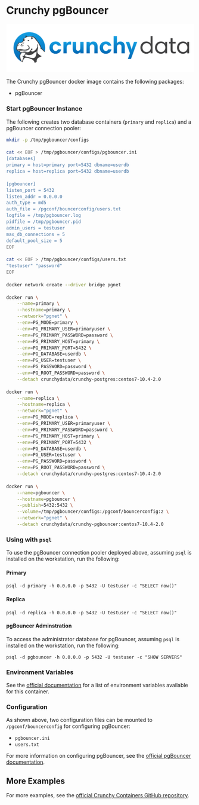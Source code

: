 # Crunchy pgBouncer

![](https://raw.githubusercontent.com/CrunchyData/crunchy-containers/master/images/crunchy_logo.png)

The Crunchy pgBouncer docker image contains the following packages:

* pgBouncer

### Start pgBouncer Instance

The following creates two database containers (`primary` and `replica`) and a pgBouncer connection pooler:

```bash
mkdir -p /tmp/pgbouncer/configs

cat << EOF > /tmp/pgbouncer/configs/pgbouncer.ini
[databases]
primary = host=primary port=5432 dbname=userdb
replica = host=replica port=5432 dbname=userdb

[pgbouncer]
listen_port = 5432
listen_addr = 0.0.0.0
auth_type = md5
auth_file = /pgconf/bouncerconfig/users.txt
logfile = /tmp/pgbouncer.log
pidfile = /tmp/pgbouncer.pid
admin_users = testuser
max_db_connections = 5
default_pool_size = 5
EOF

cat << EOF > /tmp/pgbouncer/configs/users.txt
"testuser" "password"
EOF

docker network create --driver bridge pgnet

docker run \
    --name=primary \
    --hostname=primary \
    --network="pgnet" \
    --env=PG_MODE=primary \
    --env=PG_PRIMARY_USER=primaryuser \
    --env=PG_PRIMARY_PASSWORD=password \
    --env=PG_PRIMARY_HOST=primary \
    --env=PG_PRIMARY_PORT=5432 \
    --env=PG_DATABASE=userdb \
    --env=PG_USER=testuser \
    --env=PG_PASSWORD=password \
    --env=PG_ROOT_PASSWORD=password \
    --detach crunchydata/crunchy-postgres:centos7-10.4-2.0

docker run \
    --name=replica \
    --hostname=replica \
    --network="pgnet" \
    --env=PG_MODE=replica \
    --env=PG_PRIMARY_USER=primaryuser \
    --env=PG_PRIMARY_PASSWORD=password \
    --env=PG_PRIMARY_HOST=primary \
    --env=PG_PRIMARY_PORT=5432 \
    --env=PG_DATABASE=userdb \
    --env=PG_USER=testuser \
    --env=PG_PASSWORD=password \
    --env=PG_ROOT_PASSWORD=password \
    --detach crunchydata/crunchy-postgres:centos7-10.4-2.0

docker run \
    --name=pgbouncer \
    --hostname=pgbouncer \
    --publish=5432:5432 \
    --volume=/tmp/pgbouncer/configs:/pgconf/bouncerconfig:z \
    --network="pgnet" \
    --detach crunchydata/crunchy-pgbouncer:centos7-10.4-2.0
```

### Using with `psql`

To use the pgBouncer connection pooler deployed above, assuming `psql` is installed on the workstation, run the following:

#### Primary

```console
psql -d primary -h 0.0.0.0 -p 5432 -U testuser -c "SELECT now()"
```
#### Replica

```
psql -d replica -h 0.0.0.0 -p 5432 -U testuser -c "SELECT now()"
```

#### pgBouncer Adminstration

To access the administrator database for pgBouncer, assuming `psql` is installed on the workstation, run the following:

```console
psql -d pgbouncer -h 0.0.0.0 -p 5432 -U testuser -c "SHOW SERVERS"
```

### Environment Variables

See the [official documentation](https://github.com/CrunchyData/crunchy-containers/blob/master/docs/containers.adoc#crunchy-pgbouncer) for a list of environment variables available for this container.

### Configuration

As shown above, two configuration files can be mounted to `/pgconf/bouncerconfig` for configuring pgBouncer:

* `pgbouncer.ini`
* `users.txt`

For more information on configuring pgBouncer, see the [official pgBouncer documentation](https://pgbouncer.github.io/config.html).

## More Examples

For more examples, see the [official Crunchy Containers GitHub repository](https://github.com/CrunchyData/crunchy-containers/tree/master/examples/docker).
